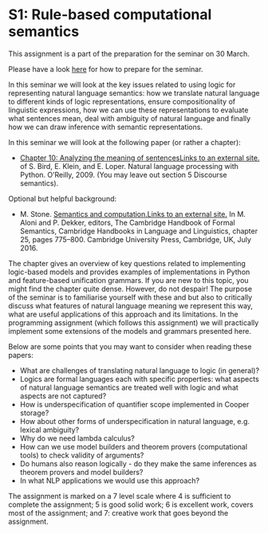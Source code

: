 # S1: Rule-based computational semantics

This assignment is a part of the preparation for the seminar on 30 March.

Please have a look [here](https://canvas.gu.se/courses/64394/pages/seminar-assignments-and-discussions) for how to prepare for the seminar.

In this seminar we will look at the key issues related to using logic for representing natural language semantics: how we translate natural language to different kinds of logic representations, ensure compositionality of linguistic expressions, how we can use these representations to evaluate what sentences mean, deal with ambiguity of natural language and finally how we can draw inference with semantic representations. 

In this seminar we will look at the following paper (or rather a chapter):

* [Chapter 10: Analyzing the meaning of sentencesLinks to an external site.](https://www.nltk.org/book/ch10.html) of S. Bird, E. Klein, and E. Loper. Natural language processing with Python. O’Reilly, 2009. (You may leave out section 5 Discourse semantics).

Optional but helpful background:

* M. Stone. [Semantics and computation.Links to an external site.](https://www.cs.rutgers.edu/~mdstone/pubs/compsem13.pdf) In M. Aloni and P. Dekker, editors, The Cambridge Handbook of Formal Semantics, Cambridge Handbooks in Language and Linguistics, chapter 25, pages 775–800. Cambridge University Press, Cambridge, UK, July 2016.

The chapter gives an overview of key questions related to implementing logic-based models and provides examples of implementations in Python and feature-based unification grammars. If you are new to this topic, you might find the chapter quite dense. However, do not despair! The purpose of the seminar is to familiarise yourself with these and but also to critically discuss what features of natural language meaning we represent this way, what are useful applications of this approach and its limitations. In the programming assignment (which follows this assignment) we will practically implement some extensions of the models and grammars presented here. 

Below are some points that you may want to consider when reading these papers:

* What are challenges of translating natural language to logic (in general)?
* Logics are formal languages each with specific properties: what aspects of natural language semantics are treated well with logic and what aspects are not captured?
* How is underspecification of quantifier scope implemented in Cooper storage?
* How about other forms of underspecification in natural language, e.g. lexical ambiguity?
* Why do we need lambda calculus?
* How can we use model builders and theorem provers (computational tools) to check validity of arguments?
* Do humans also reason logically - do they make the same inferences as theorem provers and model builders?
* In what NLP applications we would use this approach?

The assignment is marked on a 7 level scale where 4 is sufficient to complete the assignment; 5 is good solid work; 6 is excellent work, covers most of the assignment; and 7: creative work that goes beyond the assignment.